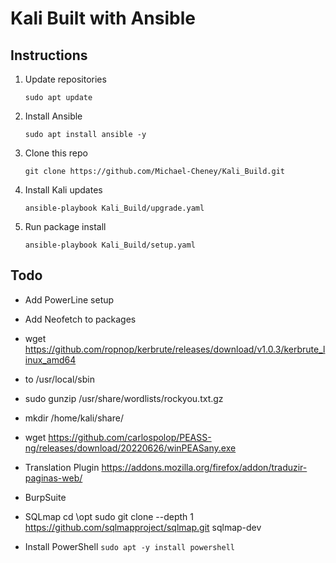 # Kali Built with Ansible
## Instructions
1. Update repositories

   `sudo apt update`
2. Install Ansible

   `sudo apt install ansible -y`
3. Clone this repo

   `git clone https://github.com/Michael-Cheney/Kali_Build.git`
4. Install Kali updates

   `ansible-playbook Kali_Build/upgrade.yaml`
5. Run package install 

   `ansible-playbook Kali_Build/setup.yaml`

## Todo

* Add PowerLine setup
* Add Neofetch to packages



* wget https://github.com/ropnop/kerbrute/releases/download/v1.0.3/kerbrute_linux_amd64
* to /usr/local/sbin

* sudo gunzip /usr/share/wordlists/rockyou.txt.gz
* mkdir /home/kali/share/
* wget https://github.com/carlospolop/PEASS-ng/releases/download/20220626/winPEASany.exe

* Translation Plugin
https://addons.mozilla.org/firefox/addon/traduzir-paginas-web/

* BurpSuite

* SQLmap
cd \opt
sudo git clone --depth 1 https://github.com/sqlmapproject/sqlmap.git sqlmap-dev

* Install PowerShell 
`sudo apt -y install powershell`